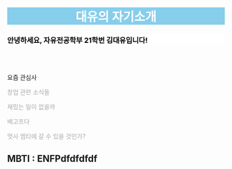<h1 style = "background-color: skyblue; color: white; font-weight: bold; text-align: center;"> 대유의 자기소개 </h1>

<article>
    <h3 style = "background-color: white; color: black;"><bold>안녕하세요, 자유전공학부 21학번 김대유입니다!</bold></h3>
    <br></br> 
    <p>요즘 관심사</p>
    <p style = "color: darkgray;">창업 관련 소식들</p>
    <p style = "color: darkgray;">재밌는 일이 없을까</p>
    <p style = "color: darkgray;">배고프다</p>
    <p style = "color: darkgray;">멋사 엠티에 갈 수 있을 것인가?</p>
    <h2>MBTI : ENFPdfdfdfdf</h2>
    
</article>